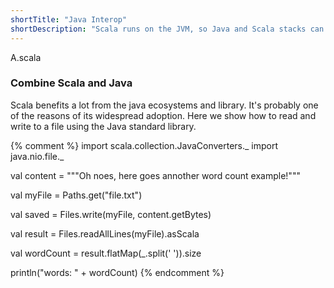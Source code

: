```yaml
---
shortTitle: "Java Interop"
shortDescription: "Scala runs on the JVM, so Java and Scala stacks can be freely mixed."
---
```

<div class="wrap">
  <div class="scala-code">
    <div class="code-element">
      <div class="bar-code"><span>A.scala</span></div>
      <script src="https://scastie.scala-lang.org/mtZaEAr8RA2Z3v9bQ75yTw.js?theme=dark"></script>
    </div>
  </div>
  <div class="scala-text">
    <h3>Combine Scala and Java</h3>
    <p>Scala benefits a lot from the java ecosystems and library. It's probably one of the reasons of its widespread adoption. Here we show how to read and write to a file using the Java standard library.</p>
  </div>
</div>

{% comment %}
import scala.collection.JavaConverters._
import java.nio.file._

val content = 
  """Oh noes, here goes annother
    word count example!"""

val myFile = Paths.get("file.txt")

val saved = Files.write(myFile, content.getBytes)

val result = Files.readAllLines(myFile).asScala

val wordCount = result.flatMap(_.split(' ')).size

println("words: " + wordCount)
{% endcomment %}